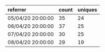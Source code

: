 | referrer          | count | uniques |
| :---------------- | :---- | :------ |
| 05/04/20 20:00:00 | 35    | 24      |
| 06/04/20 20:00:00 | 37    | 25      |
| 07/04/20 20:00:00 | 30    | 25      |
| 08/04/20 20:00:00 | 29    | 19      |